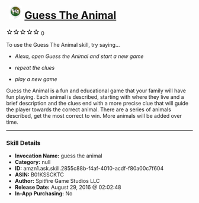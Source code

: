 # &nbsp;<img src="skill_icon" alt="Guess The Animal icon" width="36"> [Guess The Animal](http://alexa.amazon.com/#skills/amzn1.ask.skill.2855c88b-f4af-4010-acdf-f80a00c7f604)
![0 stars](../../images/ic_star_border_black_18dp_1x.png)![0 stars](../../images/ic_star_border_black_18dp_1x.png)![0 stars](../../images/ic_star_border_black_18dp_1x.png)![0 stars](../../images/ic_star_border_black_18dp_1x.png)![0 stars](../../images/ic_star_border_black_18dp_1x.png) 0

To use the Guess The Animal skill, try saying...

* *Alexa, open Guess the Animal and start a new game*

* *repeat the clues*

* *play a new game*

Guess the Animal is a fun and educational game that your family will have fun playing.  Each animal is described, starting with where they live and a brief description and the clues end with a more precise clue that will guide the player towards the correct animal.  There are a series of animals described, get the most correct to win.  More animals will be added over time.

***

### Skill Details

* **Invocation Name:** guess the animal
* **Category:** null
* **ID:** amzn1.ask.skill.2855c88b-f4af-4010-acdf-f80a00c7f604
* **ASIN:** B01KSSCKTC
* **Author:** Spitfire Game Studios LLC
* **Release Date:** August 29, 2016 @ 02:02:48
* **In-App Purchasing:** No
